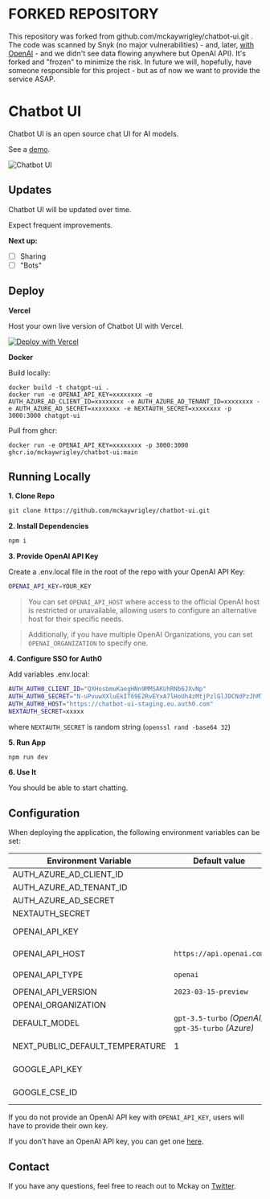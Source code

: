 # FORKED REPOSITORY

This repository was forked from github.com/mckaywrigley/chatbot-ui.git . The code was scanned by Snyk (no major vulnerabilities) - and, later, [with OpenAI](./testme.ipynb) - and we didn't see data flowing anywhere but OpenAI API).
It's forked and "frozen" to minimize the risk. In future we will, hopefully, have someone responsible for this project - but as of now we want to provide the service ASAP.

# Chatbot UI

Chatbot UI is an open source chat UI for AI models.

See a [demo](https://twitter.com/mckaywrigley/status/1640380021423603713?s=46&t=AowqkodyK6B4JccSOxSPew).

![Chatbot UI](./public/screenshots/screenshot-0402023.jpg)

## Updates

Chatbot UI will be updated over time.

Expect frequent improvements.

**Next up:**

- [ ] Sharing
- [ ] "Bots"

## Deploy

**Vercel**

Host your own live version of Chatbot UI with Vercel.

[![Deploy with Vercel](https://vercel.com/button)](https://vercel.com/new/clone?repository-url=https%3A%2F%2Fgithub.com%2Fmckaywrigley%2Fchatbot-ui)

**Docker**

Build locally:

```shell
docker build -t chatgpt-ui .
docker run -e OPENAI_API_KEY=xxxxxxxx -e AUTH_AZURE_AD_CLIENT_ID=xxxxxxxx -e AUTH_AZURE_AD_TENANT_ID=xxxxxxxx -e AUTH_AZURE_AD_SECRET=xxxxxxxx -e NEXTAUTH_SECRET=xxxxxxxx -p 3000:3000 chatgpt-ui
```

Pull from ghcr:

```
docker run -e OPENAI_API_KEY=xxxxxxxx -p 3000:3000 ghcr.io/mckaywrigley/chatbot-ui:main
```

## Running Locally

**1. Clone Repo**

```bash
git clone https://github.com/mckaywrigley/chatbot-ui.git
```

**2. Install Dependencies**

```bash
npm i
```

**3. Provide OpenAI API Key**

Create a .env.local file in the root of the repo with your OpenAI API Key:

```bash
OPENAI_API_KEY=YOUR_KEY
```

> You can set `OPENAI_API_HOST` where access to the official OpenAI host is restricted or unavailable, allowing users to configure an alternative host for their specific needs.

> Additionally, if you have multiple OpenAI Organizations, you can set `OPENAI_ORGANIZATION` to specify one.

**4. Configure SSO for Auth0**

Add variables .env.local:

```bash
AUTH_AUTH0_CLIENT_ID="QXHosbmuKaegHNn9MMSAKUhRNb6JXvNp"
AUTH_AUTH0_SECRET="N-uPvuwXXluEkIT69E2RvEYxA7lHoUh4zMtjPzlGlJDCNdPzJhMTBjknGcSY9WGl"
AUTH_AUTH0_HOST="https://chatbot-ui-staging.eu.auth0.com"
NEXTAUTH_SECRET=xxxxx
```

where `NEXTAUTH_SECRET` is random string (`openssl rand -base64 32`)

**5. Run App**

```bash
npm run dev
```

**6. Use It**

You should be able to start chatting.

## Configuration

When deploying the application, the following environment variables can be set:

| Environment Variable            | Default value                                       | Description                                                       |
| ------------------------------- | --------------------------------------------------- | ----------------------------------------------------------------- |
| AUTH_AZURE_AD_CLIENT_ID         |                                                     | Client ID from Azure AD                                           |
| AUTH_AZURE_AD_TENANT_ID         |                                                     | Tenant ID from Azure AD                                           |
| AUTH_AZURE_AD_SECRET            |                                                     | Client Secret from Azure AD                                       |
| NEXTAUTH_SECRET                 |                                                     | Random crypto-string                                              |
| OPENAI_API_KEY                  |                                                     | The default API key used for authentication with OpenAI           |
| OPENAI_API_HOST                 | `https://api.openai.com`                            | The base url, for Azure use `https://<endpoint>.openai.azure.com` |
| OPENAI_API_TYPE                 | `openai`                                            | The API type, options are `openai` or `azure`                     |
| OPENAI_API_VERSION              | `2023-03-15-preview`                                | Only applicable for Azure OpenAI                                  |
| OPENAI_ORGANIZATION             |                                                     | Your OpenAI organization ID                                       |
| DEFAULT_MODEL                   | `gpt-3.5-turbo` _(OpenAI)_ `gpt-35-turbo` _(Azure)_ | The default model to use on new conversations                     |
| NEXT_PUBLIC_DEFAULT_TEMPERATURE | 1                                                   | The default temperature to use on new conversations               |
| GOOGLE_API_KEY                  |                                                     | See [Custom Search JSON API documentation][GCSE]                  |
| GOOGLE_CSE_ID                   |                                                     | See [Custom Search JSON API documentation][GCSE]                  |

If you do not provide an OpenAI API key with `OPENAI_API_KEY`, users will have to provide their own key.

If you don't have an OpenAI API key, you can get one [here](https://platform.openai.com/account/api-keys).

## Contact

If you have any questions, feel free to reach out to Mckay on [Twitter](https://twitter.com/mckaywrigley).

[GCSE]: https://developers.google.com/custom-search/v1/overview
